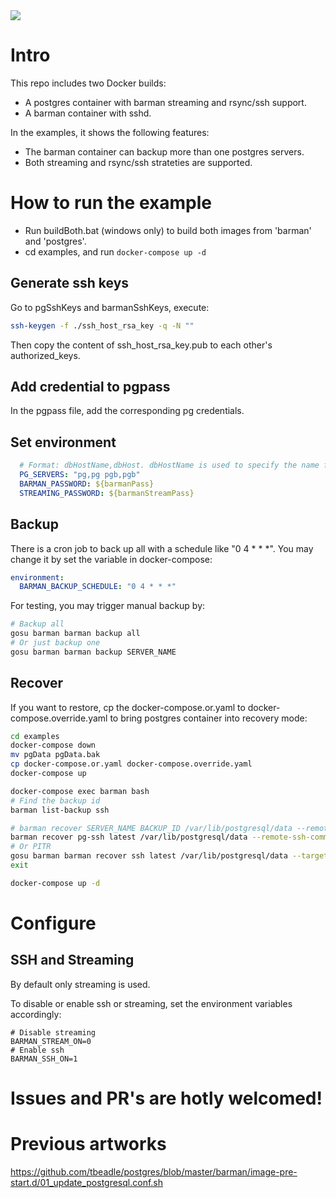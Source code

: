 
<img src="https://travis-ci.com/LazyTechW/postgres-barman.svg?branch=v12.2" />

# Intro

This repo includes two Docker builds:

- A postgres container with barman streaming and rsync/ssh support.
- A barman container with sshd.

In the examples, it shows the following features:

- The barman container can backup more than one postgres servers.
- Both streaming and rsync/ssh strateties are supported.

# How to run the example

- Run buildBoth.bat (windows only) to build both images from 'barman' and 'postgres'.
- cd examples, and run `docker-compose up -d`

## Generate ssh keys

Go to pgSshKeys and barmanSshKeys, execute:

``` bash
ssh-keygen -f ./ssh_host_rsa_key -q -N ""
```

Then copy the content of ssh_host_rsa_key.pub to each other's authorized_keys.

## Add credential to pgpass

In the pgpass file, add the corresponding pg credentials.

## Set environment

```yaml
  # Format: dbHostName,dbHost. dbHostName is used to specify the name for barman, dbHost is used to connect to the db.
  PG_SERVERS: "pg,pg pgb,pgb"
  BARMAN_PASSWORD: ${barmanPass}
  STREAMING_PASSWORD: ${barmanStreamPass}
```

## Backup

There is a cron job to back up all with a schedule like "0 4 * * *". You may change it by set the variable in docker-compose:

``` yaml
environment:
  BARMAN_BACKUP_SCHEDULE: "0 4 * * *"
```

For testing, you may trigger manual backup by:

```bash
# Backup all
gosu barman barman backup all
# Or just backup one
gosu barman barman backup SERVER_NAME
```

## Recover

If you want to restore, cp the docker-compose.or.yaml to docker-compose.override.yaml to bring postgres container into recovery mode:

``` bash
cd examples
docker-compose down
mv pgData pgData.bak
cp docker-compose.or.yaml docker-compose.override.yaml
docker-compose up
```

``` bash
docker-compose exec barman bash
# Find the backup id
barman list-backup ssh

# barman recover SERVER_NAME BACKUP_ID /var/lib/postgresql/data --remote-ssh-command 'ssh postgres@pg'
barman recover pg-ssh latest /var/lib/postgresql/data --remote-ssh-command 'ssh postgres@pg'
# Or PITR
gosu barman barman recover ssh latest /var/lib/postgresql/data --target-time "2021-01-07 10:45:00" --remote-ssh-command 'ssh postgres@pg'
exit

docker-compose up -d
```

# Configure

## SSH and Streaming

By default only streaming is used.

To disable or enable ssh or streaming, set the environment variables accordingly:

```
# Disable streaming
BARMAN_STREAM_ON=0
# Enable ssh
BARMAN_SSH_ON=1
```

# Issues and PR's are hotly welcomed!

# Previous artworks

https://github.com/tbeadle/postgres/blob/master/barman/image-pre-start.d/01_update_postgresql.conf.sh



